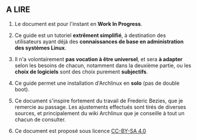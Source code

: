A LIRE
------

1. Le document est pour l'instant en **Work In Progress**.

2. Ce guide est un tutoriel **extrêment simplifié**, à destination des utilisateurs ayant déjà des **connaissances de base en administration des systèmes Linux**.

3. Il n'a volontairement **pas vocation à être universel**, et sera **à adapter** selon les besoins de chacun, notamment dans la deuxième partie, ou les **choix de logiciels** sont des choix purement **subjectifs**.

4. Ce guide permet une installation d'Archlinux en **solo** (pas de double boot).

5. Ce document s'inspire fortement du travail de Frederic Bezies, que je remercie au passage. Les ajustements effectués sont tirés de diverses sources, et principalement du wiki Archlinux que je conseille à tout un chacun de consulter.

6. Ce document est proposé sous licence [CC-BY-SA 4.0](http://creativecommons.org/licenses/by-sa/4.0)

